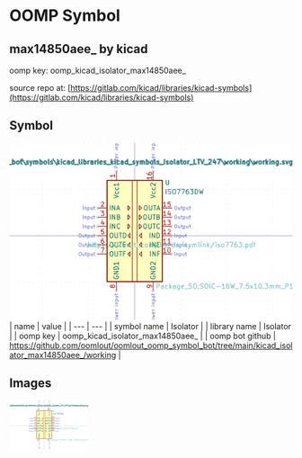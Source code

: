 # OOMP Symbol  
## max14850aee_  by kicad  
  
oomp key: oomp_kicad_isolator_max14850aee_  
  
source repo at: [https://gitlab.com/kicad/libraries/kicad-symbols](https://gitlab.com/kicad/libraries/kicad-symbols)  
## Symbol  
  
[![working.png](working_600.png)](working.png)  
| name | value | 
| --- | --- | 
| symbol name | Isolator | 
| library name | Isolator | 
| oomp key | oomp_kicad_isolator_max14850aee_ | 
| oomp bot github | https://github.com/oomlout/oomlout_oomp_symbol_bot/tree/main/kicad_isolator_max14850aee_/working | 
## Images  
  
[![working.png](working_140.png)](working.png)  
